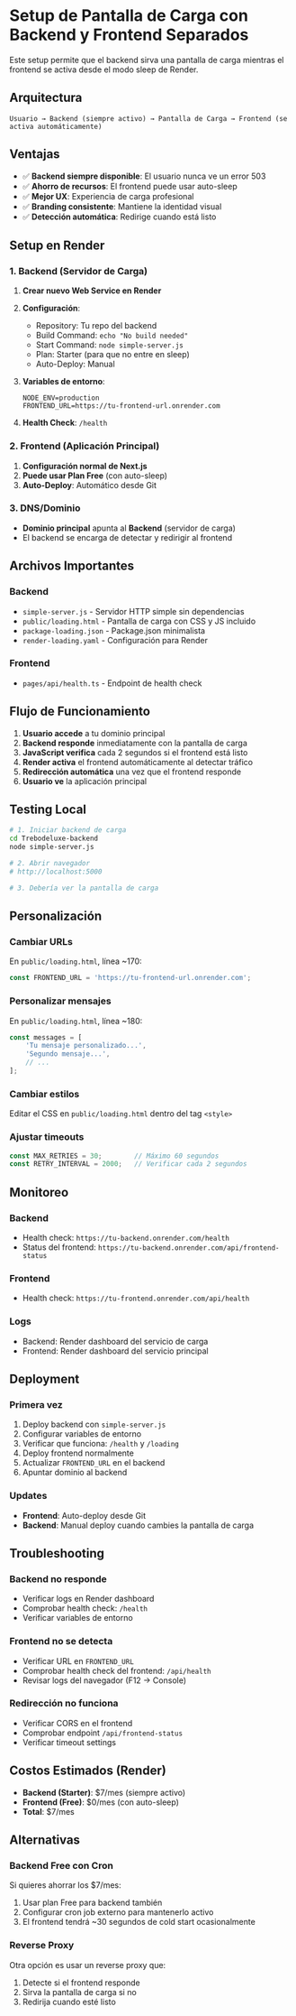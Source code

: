 # Setup de Pantalla de Carga con Backend y Frontend Separados

Este setup permite que el backend sirva una pantalla de carga mientras el frontend se activa desde el modo sleep de Render.

## Arquitectura

```
Usuario → Backend (siempre activo) → Pantalla de Carga → Frontend (se activa automáticamente)
```

## Ventajas

- ✅ **Backend siempre disponible**: El usuario nunca ve un error 503
- ✅ **Ahorro de recursos**: El frontend puede usar auto-sleep
- ✅ **Mejor UX**: Experiencia de carga profesional
- ✅ **Branding consistente**: Mantiene la identidad visual
- ✅ **Detección automática**: Redirige cuando está listo

## Setup en Render

### 1. Backend (Servidor de Carga)

1. **Crear nuevo Web Service en Render**
2. **Configuración**:
   - Repository: Tu repo del backend
   - Build Command: `echo "No build needed"`
   - Start Command: `node simple-server.js`
   - Plan: Starter (para que no entre en sleep)
   - Auto-Deploy: Manual

3. **Variables de entorno**:
   ```
   NODE_ENV=production
   FRONTEND_URL=https://tu-frontend-url.onrender.com
   ```

4. **Health Check**: `/health`

### 2. Frontend (Aplicación Principal)

1. **Configuración normal de Next.js**
2. **Puede usar Plan Free** (con auto-sleep)
3. **Auto-Deploy**: Automático desde Git

### 3. DNS/Dominio

- **Dominio principal** apunta al **Backend** (servidor de carga)
- El backend se encarga de detectar y redirigir al frontend

## Archivos Importantes

### Backend
- `simple-server.js` - Servidor HTTP simple sin dependencias
- `public/loading.html` - Pantalla de carga con CSS y JS incluido
- `package-loading.json` - Package.json minimalista
- `render-loading.yaml` - Configuración para Render

### Frontend
- `pages/api/health.ts` - Endpoint de health check

## Flujo de Funcionamiento

1. **Usuario accede** a tu dominio principal
2. **Backend responde** inmediatamente con la pantalla de carga
3. **JavaScript verifica** cada 2 segundos si el frontend está listo
4. **Render activa** el frontend automáticamente al detectar tráfico
5. **Redirección automática** una vez que el frontend responde
6. **Usuario ve** la aplicación principal

## Testing Local

```bash
# 1. Iniciar backend de carga
cd Trebodeluxe-backend
node simple-server.js

# 2. Abrir navegador
# http://localhost:5000

# 3. Debería ver la pantalla de carga
```

## Personalización

### Cambiar URLs
En `public/loading.html`, línea ~170:
```javascript
const FRONTEND_URL = 'https://tu-frontend-url.onrender.com';
```

### Personalizar mensajes
En `public/loading.html`, línea ~180:
```javascript
const messages = [
    'Tu mensaje personalizado...',
    'Segundo mensaje...',
    // ...
];
```

### Cambiar estilos
Editar el CSS en `public/loading.html` dentro del tag `<style>`

### Ajustar timeouts
```javascript
const MAX_RETRIES = 30;        // Máximo 60 segundos
const RETRY_INTERVAL = 2000;   // Verificar cada 2 segundos
```

## Monitoreo

### Backend
- Health check: `https://tu-backend.onrender.com/health`
- Status del frontend: `https://tu-backend.onrender.com/api/frontend-status`

### Frontend
- Health check: `https://tu-frontend.onrender.com/api/health`

### Logs
- Backend: Render dashboard del servicio de carga
- Frontend: Render dashboard del servicio principal

## Deployment

### Primera vez
1. Deploy backend con `simple-server.js`
2. Configurar variables de entorno
3. Verificar que funciona: `/health` y `/loading`
4. Deploy frontend normalmente
5. Actualizar `FRONTEND_URL` en el backend
6. Apuntar dominio al backend

### Updates
- **Frontend**: Auto-deploy desde Git
- **Backend**: Manual deploy cuando cambies la pantalla de carga

## Troubleshooting

### Backend no responde
- Verificar logs en Render dashboard
- Comprobar health check: `/health`
- Verificar variables de entorno

### Frontend no se detecta
- Verificar URL en `FRONTEND_URL`
- Comprobar health check del frontend: `/api/health`
- Revisar logs del navegador (F12 → Console)

### Redirección no funciona
- Verificar CORS en el frontend
- Comprobar endpoint `/api/frontend-status`
- Verificar timeout settings

## Costos Estimados (Render)

- **Backend (Starter)**: $7/mes (siempre activo)
- **Frontend (Free)**: $0/mes (con auto-sleep)
- **Total**: $7/mes

## Alternativas

### Backend Free con Cron
Si quieres ahorrar los $7/mes:
1. Usar plan Free para backend también
2. Configurar cron job externo para mantenerlo activo
3. El frontend tendrá ~30 segundos de cold start ocasionalmente

### Reverse Proxy
Otra opción es usar un reverse proxy que:
1. Detecte si el frontend responde
2. Sirva la pantalla de carga si no
3. Redirija cuando esté listo
